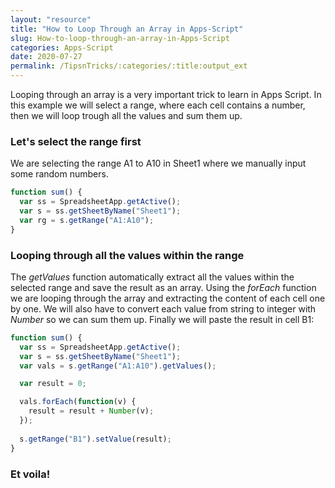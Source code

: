 ```yaml
---
layout: "resource"
title: "How to Loop Through an Array in Apps-Script"
slug: How-to-loop-through-an-array-in-Apps-Script
categories: Apps-Script
date: 2020-07-27
permalink: /TipsnTricks/:categories/:title:output_ext
---
```


Looping through an array is a very important trick to learn in Apps Script. In this example we will select a range, where each cell contains a number, then we will loop trough all the values and sum them up.

### Let's select the range first

We are selecting the range A1 to A10 in Sheet1 where we manually input some random numbers.

```javascript
function sum() {
  var ss = SpreadsheetApp.getActive();
  var s = ss.getSheetByName("Sheet1");
  var rg = s.getRange("A1:A10");
}
```

### Looping through all the values within the range

The _getValues_ function automatically extract all the values within the selected range and save the result as an array.
Using the <em>forEach</em> function we are looping through the array and extracting the content of each cell one by one. We will also have to convert each value from string to integer with <em>Number</em> so we can sum them up. Finally we will paste the result in cell B1:

```javascript
function sum() {
  var ss = SpreadsheetApp.getActive();
  var s = ss.getSheetByName("Sheet1");
  var vals = s.getRange("A1:A10").getValues();

  var result = 0;

  vals.forEach(function(v) {
    result = result + Number(v);
  });
  
  s.getRange("B1").setValue(result);
}
```

### Et voila!